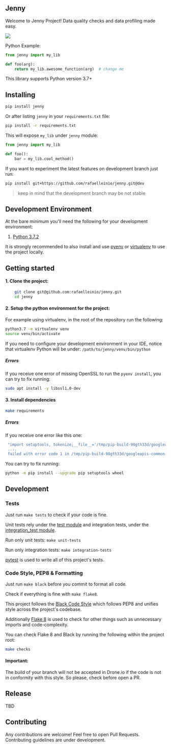 ## Jenny
Welcome to Jenny Project! Data quality checks and data profiling made easy.

![](https://i.pinimg.com/originals/bf/88/1b/bf881b6f1fdb18d0f34dd9c47f42a6f2.gif)

Python Example:
```python
from jenny import my_lib

def foo(arg):
    return my_lib.awesome_function(arg)  # change me
```

This library supports Python version 3.7+

## Installing

```bash
pip install jenny
```

Or after listing `jenny` in your
`requirements.txt` file:

```bash
pip install -r requirements.txt
```

This will expose `my_lib` under `jenny` module:

```python
from jenny import my_lib

def foo():
    bar = my_lib.cool_method()
```

If you want to experiment the latest features on development branch just run:
```bash
pip install git+https://github.com/rafaelleinio/jenny.git@dev
```
> keep in mind that the development branch may be not stable

## Development Environment

At the bare minimum you'll need the following for your development
environment:

1. [Python 3.7.2](http://www.python.org/)


It is strongly recommended to also install and use [pyenv](https://github.com/pyenv/pyenv) or [virtualenv](https://virtualenv.pypa.io/en/latest/installation.html) to use the project locally.

## Getting started

#### 1. Clone the project:

```bash
    git clone git@github.com:rafaelleinio/jenny.git
    cd jenny
```

#### 2. Setup the python environment for the project:

For example using virtualenv, in the root of the repository run the following:
```bash
python3.7 -m virtualenv venv
source venv/bin/activate
```

If you need to configure your development environment in your IDE, notice
that virtualenv Python will be under:
`/path/to/jenny/venv/bin/python`

##### Errors

If you receive one error of missing OpenSSL to run the `pyenv install`, you can try to fix running:

```bash
sudo apt install -y libssl1.0-dev
```

#### 3. Install dependencies

```bash
make requirements
```

##### Errors

If you receive one error like this one:
```bash
 "import setuptools, tokenize;__file__='/tmp/pip-build-98gth33d/googleapis-common-protos/setup.py';
 .... 
 failed with error code 1 in /tmp/pip-build-98gth33d/googleapis-common-protos/
```
 
You can try to fix running:

```bash
python -m pip install --upgrade pip setuptools wheel
```

## Development

### Tests

Just run `make tests` to check if your code is fine.

Unit tests rely under the [test module](https://github.com/rafaelleinio/jenny/tree/master/tests/unit)
and integration tests, under the [integration_test module](https://github.com/rafaelleinio/jenny/tree/master/tests/integration).

Run only unit tests:
`make unit-tests`

Run only integration tests:
`make integration-tests`

[pytest](https://docs.pytest.org/en/latest/)
is used to write all of this project's tests.

### Code Style, PEP8 & Formatting

Just run `make black` before you commit to format all code.

Check if everything is fine with `make flake8`.

This project follows the [Black Code Style](https://github.com/ambv/black)
which follows PEP8 and unifies style across the project's codebase.

Additionally [Flake 8](http://flake8.pycqa.org/en/latest/) is used to
check for other things such as unnecessary imports and code-complexity.

You can check Flake 8 and Black by running the following within the project root:
```bash
make checks
```

#### Important:
The build of your branch will not be accepted in Drone.io if the code is not in
conformity with this style. So please, check before open a PR.

## Release
TBD

## Contributing
Any contributions are welcome! Feel free to open Pull Requests.
Contributing guidelines are under development.
